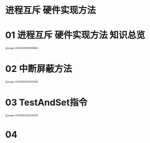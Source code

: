 # 进程互斥 硬件实现方法



# 01 进程互斥 硬件实现方法 知识总览

<img src="https://cvp.oss-cn-shanghai.aliyuncs.com/picgo/202404301608784.png" alt="image-20240430160859684" style="zoom:50%;" />



# 02 中断屏蔽方法

<img src="https://cvp.oss-cn-shanghai.aliyuncs.com/picgo/202405042024533.png" alt="image-20240504202413383" style="zoom:50%;" />



# 03 TestAndSet指令

<img src="https://cvp.oss-cn-shanghai.aliyuncs.com/picgo/202405042102748.png" alt="image-20240504210230258" style="zoom:50%;" />



# 04 
